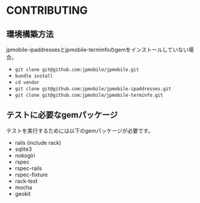 # CONTRIBUTING
## 環境構築方法
jpmobile-ipaddressesとjpmobile-terminfoのgemをインストールしていない場合。

- `git clone git@github.com:jpmobile/jpmobile.git`
- `bundle install`
- `cd vendor`
- `git clone git@github.com:jpmobile/jpmobile-ipaddresses.git`
- `git clone git@github.com:jpmobile/jpmobile-terminfo.git`

## テストに必要なgemパッケージ
テストを実行するためには以下のgemパッケージが必要です。
* rails (include rack)
* sqlite3
* nokogiri
* rspec
* rspec-rails
* rspec-fixture
* rack-test
* mocha
* geokit
